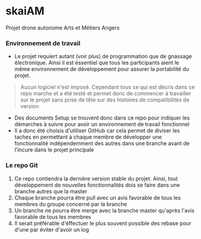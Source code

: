 # skaiAM
Projet drone autonome Arts et Métiers Angers
### Environnement de travail
* Le projet requiert autant (voir plus) de programmation que de gnassage électronique.
Ainsi il est éssentiel que tous les participants aient le même environnement de développement
pour assurer la portabilité du projet.
> Aucun logiciel n'est imposé. Cependant tous ce qui est décris dans ce repo marche et a été testé et permet donc de
commencer à travailler sur le projet sans prise de tête sur des histoires de compatibilités de version
* Des documents Setup se trouvent donc dans ce repo pour indiquer les démarches à suivre pour avoir un environnement
de travail fonctionnel
* Il a donc été choisis d'utiliser GitHub car cela permet de diviser les taches en permettant 
à chaque membre de développer une fonctionnalité indépendemment des autres dans une branche avant
de l'incure dans le projet principale

### Le repo Git
1. Ce repo contiendra la dernière version stable du projet. Ainsi, tout développement de 
 nouvelles fonctionnalités dois se faire dans une branche autres que la master 
2. Chaque branche pourra être pull avec un avis favorable de tous les membres du groupe concerné par la branche
3. Un branche ne pourra être merge avec la branche master qu'après l'avis favorable de tous les membres
4. Il serait préférable d'éffectuer le plus souvent possible des rebase pour d'une par éviter d'avoir un log 